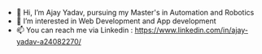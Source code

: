 - 👋 Hi, I’m Ajay Yadav, pursuing my Master's in Automation and Robotics
- 👀 I’m interested in Web Development and App development
- 📫 You can reach me via Linkedin : https://www.linkedin.com/in/ajay-yadav-a24082270/

<!---
no0b2no0b/no0b2no0b is a ✨ special ✨ repository because its `README.md` (this file) appears on your GitHub profile.
You can click the Preview link to take a look at your changes.
--->
